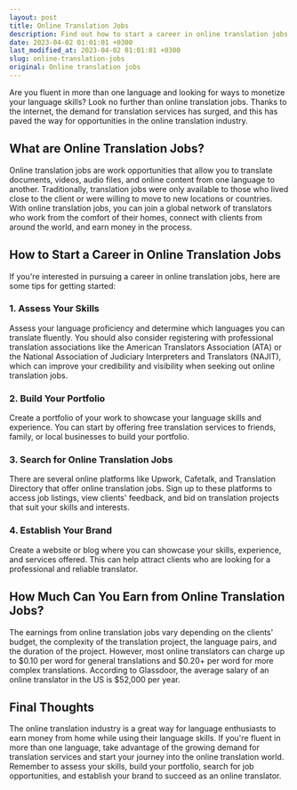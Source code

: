 ```yaml
---
layout: post
title: Online Translation Jobs
description: Find out how to start a career in online translation jobs and earn money from home with your language skills.
date: 2023-04-02 01:01:01 +0300
last_modified_at: 2023-04-02 01:01:01 +0300
slug: online-translation-jobs
original: Online translation jobs
---
```

Are you fluent in more than one language and looking for ways to monetize your language skills? Look no further than online translation jobs. Thanks to the internet, the demand for translation services has surged, and this has paved the way for opportunities in the online translation industry. 

## What are Online Translation Jobs?

Online translation jobs are work opportunities that allow you to translate documents, videos, audio files, and online content from one language to another. Traditionally, translation jobs were only available to those who lived close to the client or were willing to move to new locations or countries. With online translation jobs, you can join a global network of translators who work from the comfort of their homes, connect with clients from around the world, and earn money in the process.

## How to Start a Career in Online Translation Jobs

If you're interested in pursuing a career in online translation jobs, here are some tips for getting started:

### 1. Assess Your Skills

Assess your language proficiency and determine which languages you can translate fluently. You should also consider registering with professional translation associations like the American Translators Association (ATA) or the National Association of Judiciary Interpreters and Translators (NAJIT), which can improve your credibility and visibility when seeking out online translation jobs.

### 2. Build Your Portfolio

Create a portfolio of your work to showcase your language skills and experience. You can start by offering free translation services to friends, family, or local businesses to build your portfolio.

### 3. Search for Online Translation Jobs

There are several online platforms like Upwork, Cafetalk, and Translation Directory that offer online translation jobs. Sign up to these platforms to access job listings, view clients' feedback, and bid on translation projects that suit your skills and interests.

### 4. Establish Your Brand

Create a website or blog where you can showcase your skills, experience, and services offered. This can help attract clients who are looking for a professional and reliable translator.

## How Much Can You Earn from Online Translation Jobs?

The earnings from online translation jobs vary depending on the clients' budget, the complexity of the translation project, the language pairs, and the duration of the project. However, most online translators can charge up to $0.10 per word for general translations and $0.20+ per word for more complex translations. According to Glassdoor, the average salary of an online translator in the US is $52,000 per year.

## Final Thoughts

The online translation industry is a great way for language enthusiasts to earn money from home while using their language skills. If you're fluent in more than one language, take advantage of the growing demand for translation services and start your journey into the online translation world. Remember to assess your skills, build your portfolio, search for job opportunities, and establish your brand to succeed as an online translator.